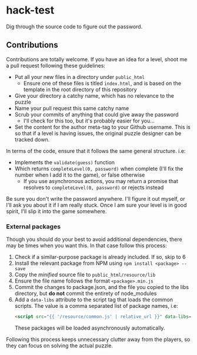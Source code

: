# hack-test

Dig through the source code to figure out the password.

## Contributions

Contributions are totally welcome. If you have an idea for a level, shoot me a
pull request following these guidelines:

*   Put all your new files in a directory under `public_html`
    *   Ensure one of these files is titled `index.html`, and is based on the
        template in the root directory of this repository
*   Give your directory a catchy name, which has no relevance to the puzzle
*   Name your pull request this same catchy name
*   Scrub your commits of anything that could give away the password
    *   I'll check for this too, but it's probably easier for you...
*   Set the content for the author meta-tag to your Github username. This is so
    that if a level is having issues, the original puzzle designer can be
    tracked down.

In terms of the code, ensure that it follows the same general structure. i.e:
*   Implements the `validate(guess)` function
*   Which returns `completeLevel(0, password)` when complete (I'll fix the
    number when I add it to the game), or false otherwise
    *   If you use asynchronous actions, you may return a promise that resolves
        to `completeLevel(0, password)` or rejects instead

Be sure you don't write the password anywhere. I'll figure it out myself, or
I'll ask you about it if I am really stuck. Once I am sure your level is in good
spirit, I'll slip it into the game somewhere.

### External packages

Though you should do your best to avoid additional dependencies, there may be
times when you want this. In that case follow this process:

1.  Check if a similar-purpose package is already included. If so, skip to 6
2.  Install the relevant package from NPM using `npm install <package> --save`
3.  Copy the *minified* source file to `public_html/resource/lib`
4.  Ensure the file name follows the format `<package>.min.js`
5.  Commit the changes to package.json, and the file you copied to the libs
    directory, but **do not** commit the entirety of node_modules
6.  Add a `data-libs` attribute to the script tag that loads the common scripts.
    The value is a comma separated list of package names, i.e:
    ```html
    <script src="{{ '/resource/common.js' | relative_url }}" data-libs="react,redux"></script>
    ```
    These packages will be loaded asynchronously automatically.

Following this process keeps unnecessary clutter away from the players, so they
can focus on solving the actual puzzle.
